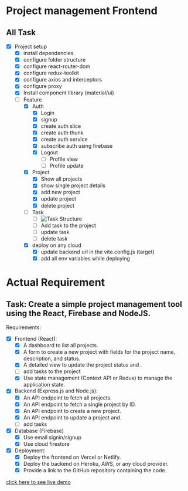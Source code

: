 # Project management Frontend

## All Task
- [x] Project setup
  - [x] install dependencies
  - [x] configure folder structure
  - [x] configure react-router-dom
  - [x] configure redux-toolkit
  - [x] configure axios and interceptors
  - [x] configure proxy
  - [x] Install component library (material/ui)
  - [ ] Feature
    - [x] Auth
      - [x] Login
      - [x] signup
      - [x] create auth slice
      - [x] create auth thunk
      - [x] create auth service
      - [x] subscribe auth using firebase
      - [x] Logout
        - [ ] Profile view
        - [ ] Profile update

    - [x] Project
      - [x] Show all projects
      - [x] show single project details
      - [x] add new project
      - [x] update project
      - [x] delete project
      
    - [ ] Task
      - [ ] ![Task Structure](https://github.com/user-attachments/assets/103561bd-f576-43c7-ba68-6d21c4b7103d)
      - [ ] Add task to the project
      - [ ] update task
      - [ ] delete task
    - [x] deploy on any cloud
      - [x] update backend url in the vite.config.js (target)
      - [x] add all env variables while deploying

# Actual Requirement

## Task: Create a simple project management tool using the React, Firebase and NodeJS.
Requirements:
  - [x] Frontend (React):
    - [x] A dashboard to list all projects.
    - [x] A form to create a new project with fields for the project name, description, and
    status.
    - [x] A detailed view to update the project status and .
    - [ ] add tasks to the project
    - [x] Use state management (Context API or Redux) to manage the application state.
  - [x] Backend (Express.js and Node.js):
    - [x] An API endpoint to fetch all projects.
    - [x] An API endpoint to fetch a single project by ID.
    - [x] An API endpoint to create a new project.
    - [x] An API endpoint to update a project and.
    - [ ] add tasks
  - [x] Database (Firebase)
    - [x] Use email signin/signup
    - [x] Use cloud firestore
  - [x] Deployment:
    - [x] Deploy the frontend on Vercel or Netlify.
    - [x] Deploy the backend on Heroku, AWS, or any cloud provider.
    - [x] Provide a link to the GitHub repository containing the code.

[click here to see live demo](https://project-management-frontend-lake.vercel.app/projects)


